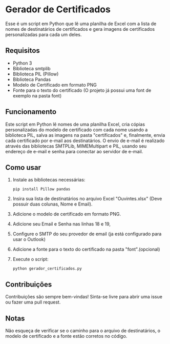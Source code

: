 
# Gerador de Certificados

Esse é um script em Python que lê uma planilha de Excel com a lista de nomes de destinatários de certificados e gera imagens de certificados personalizadas para cada um deles.


## Requisitos
- Python 3
- Biblioteca smtplib
- Biblioteca PIL (Pillow)
- Biblioteca Pandas
- Modelo de Certificado em formato PNG
- Fonte para o texto do certificado (O projeto já possui uma font de exemplo na pasta font)

## Funcionamento

Este script em Python lê nomes de uma planilha Excel, cria cópias personalizadas do modelo de certificado com cada nome usando a biblioteca PIL, salva as imagens na pasta "certificados" e, finalmente, envia cada certificado por e-mail aos destinatários. O envio de e-mail é realizado através das bibliotecas SMTPLib, MIMEMultipart e PIL, usando seu endereço de e-mail e senha para conectar ao servidor de e-mail.

## Como usar

1. Instale as bibliotecas necessárias:

    ```
    pip install Pillow pandas
    ```
2. Insira sua lista de destinatários no arquivo Excel "Ouvintes.xlsx" (Deve possuir duas colunas, Nome e Email).
3. Adicione o modelo de certificado em formato PNG.
4. Adicione seu Email e Senha nas linhas 18 e 19,
5. Configure o SMTP do seu provedor de email (ja está configurado para usar o Outlook)
6. Adicione a fonte para o texto do certificado na pasta "font".(opcional)
7. Execute o script:

    ```
    python gerador_certificados.py
    ```


## Contribuições
Contribuições são sempre bem-vindas! Sinta-se livre para abrir uma issue ou fazer uma pull request.

## Notas
Não esqueça de verificar se o caminho para o arquivo de destinatários, o modelo de certificado e a fonte estão corretos no código.

